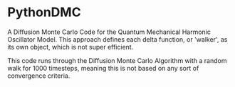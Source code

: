 # PythonDMC
A Diffusion Monte Carlo Code for the Quantum Mechanical Harmonic Oscillator Model. This approach defines each delta function, or 'walker', as its own object, which is not super efficient.

This code runs through the Diffusion Monte Carlo Algorithm with a random walk for 1000 timesteps, meaning this is not based on any sort of convergence criteria.
